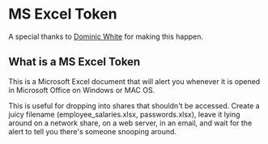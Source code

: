 # MS Excel Token

A special thanks to [Dominic White](https://twitter.com/singe) for making this happen.

## What is a MS Excel Token

This is a Microsoft Excel document that will alert you whenever it is opened in Microsoft Office on Windows or MAC OS.

This is useful for dropping into shares that shouldn't be accessed. Create a juicy filename (employee_salaries.xlsx, passwords.xlsx), leave it lying around on a network share, on a web server, in an email, and wait for the alert to tell you there's someone snooping around.
